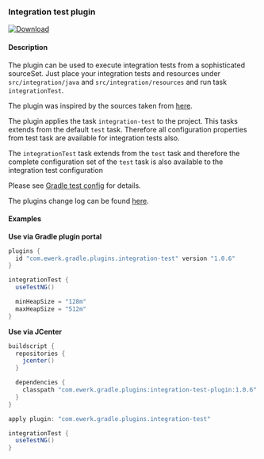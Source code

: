 ### Integration test plugin

[ ![Download](https://api.bintray.com/packages/ewerk/gradle-plugins/integration-test-plugin/images/download.svg) ](https://bintray.com/ewerk/gradle-plugins/integration-test-plugin/_latestVersion)

#### Description

The plugin can be used to execute integration tests from a sophisticated sourceSet. Just place
your integration tests and resources under `src/integration/java` and `src/integration/resources`
and run task `integrationTest`.

The plugin was inspired by the sources taken from [here](http://blog.lick-me.org/2014/07/fun-with-gradle-plugins-integration-tests/).

The plugin applies the task `integration-test` to the project. This tasks extends from the default
`test` task. Therefore all configuration properties from test task are available for integration 
tests also.

The `integrationTest` task extends from the `test` task and therefore the complete configuration
set of the `test` task is also available to the integration test configuration

Please see [Gradle test config](http://www.gradle.org/docs/current/dsl/org.gradle.api.tasks.testing.Test.html) 
for details.

The plugins change log can be found [here](change_log.md).

#### Examples

__Use via Gradle plugin portal__

```groovy
plugins {
  id "com.ewerk.gradle.plugins.integration-test" version "1.0.6"
}

integrationTest {
  useTestNG()

  minHeapSize = "128m"
  maxHeapSize = "512m"
}
```

__Use via JCenter__

```groovy
buildscript {
  repositories {
    jcenter()
  }

  dependencies {
    classpath "com.ewerk.gradle.plugins:integration-test-plugin:1.0.6"
  }
}

apply plugin: "com.ewerk.gradle.plugins.integration-test"

integrationTest {
  useTestNG()
}
```